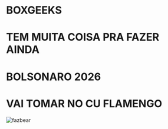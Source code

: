 # BOXGEEKS
# TEM MUITA COISA PRA FAZER AINDA
# BOLSONARO 2026
# VAI TOMAR NO CU FLAMENGO
<img src="https://i.pinimg.com/736x/41/24/5a/41245a14e98e7cf6ead17e5ab3b079f9.jpg" alt="fazbear">
